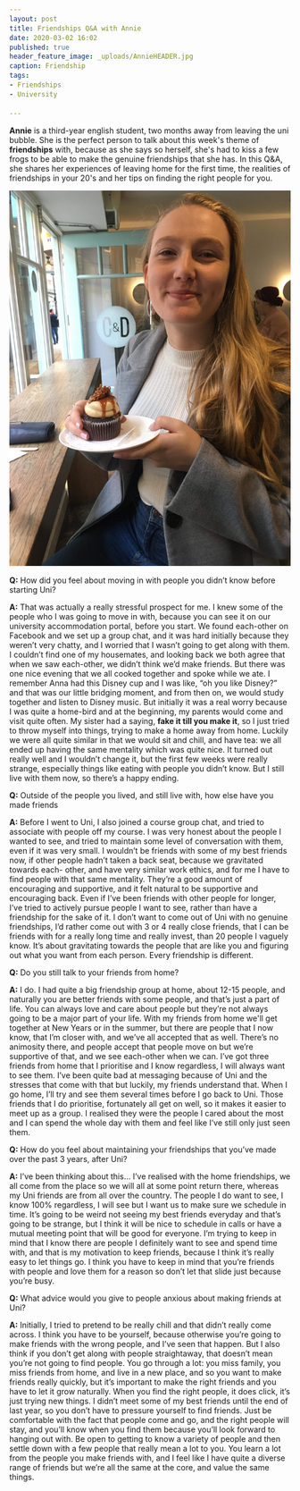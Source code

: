 ```yaml
---
layout: post
title: Friendships Q&A with Annie
date: 2020-03-02 16:02
published: true
header_feature_image: _uploads/AnnieHEADER.jpg
caption: Friendship
tags:
- Friendships
- University

---
```

**Annie** is a third-year english student, two months away from leaving the uni bubble. She is the perfect person to talk about this week's theme of **friendships** with, because as she says so herself, she's had to kiss a few frogs to be able to make the genuine friendships that she has. In this Q&A, she shares her experiences of leaving home for the first time, the realities of friendships in your 20's and her tips on finding the right people for you.

[![The absolute queen that is Annie G, with photo creds to Lotti R](/_uploads/Annie.jpg)](/_uploads/Annie.jpg)

**Q:** How did you feel about moving in with people you didn’t know before starting Uni?

**A:** That was actually a really stressful prospect for me. I knew some of the people who I was going to move in with, because you can see it on our university accommodation portal, before you start. We found each-other on Facebook and we set up a group chat, and it was hard initially because they weren’t very chatty, and I worried that I wasn’t going to get along with them. I couldn’t find one of my housemates, and looking back we both agree that when we saw each-other, we didn’t think we’d make friends. But there was one nice evening that we all cooked together and spoke while we ate. I remember Anna had this Disney cup and I was like, “oh you like Disney?” and that was our little bridging moment, and from then on, we would study together and listen to Disney music. But initially it was a real worry because I was quite a home-bird and at the beginning, my parents would come and visit quite often. My sister had a saying, **fake it till you make it**, so I just tried to throw myself into things, trying to make a home away from home. Luckily we were all quite similar in that we would sit and chill, and have tea: we all ended up having the same mentality which was quite nice. It turned out really well and I wouldn’t change it, but the first few weeks were really strange, especially things like eating with people you didn’t know. But I still live with them now, so there’s a happy ending.



**Q:** Outside of the people you lived, and still live with, how else have you made friends

**A:** Before I went to Uni, I  also joined a course group chat, and tried to associate with people off my course. I was very honest about the people I wanted to see, and tried to maintain some level of conversation with them, even if it was very small. I wouldn’t be friends with some of my best friends now, if other people hadn’t taken a back seat, because we gravitated towards each- other, and have very similar work ethics, and for me I have to find people with that same mentality. They’re a good amount of encouraging and supportive, and it felt natural to be supportive and encouraging back. Even if I’ve been friends with other people for longer, I’ve tried to actively pursue people I want to see, rather than have a friendship for the sake of it. I don’t want to come out of Uni with no genuine friendships, I’d rather come out with 3 or 4 really close friends, that I can be friends with for a really long time and really invest, than 20 people I vaguely know. It’s about gravitating towards the people that are like you and figuring out what you want from each person. Every friendship is different.


**Q:** Do you still talk to your friends from home?

**A:** I do. I had quite a big friendship group at home, about 12-15 people, and naturally you are better friends with some people, and that’s just a part of life. You can always love and care about people but they’re not always going to be a major part of your life. With my friends from home we'll get together at New Years or in the summer, but there are people that I now know, that I’m closer with, and we’ve all accepted that as well. There’s no animosity there, and people accept that people move on but we’re supportive of that, and we see each-other when we can. I’ve got three friends from home that I prioritise and I know regardless, I will always want to see them. I’ve been quite bad at messaging because of Uni and the stresses that come with that but luckily, my friends understand that. When I go home, I’ll try and see them several times before I go back to Uni. Those friends that I do prioritise, fortunately all get on well, so it makes it easier to meet up as a group. I realised they were the people I cared about the most and I can spend the whole day with them and feel like I’ve still only just seen them.


**Q:** How do you feel about maintaining your friendships that you’ve made over the past 3 years, after Uni?

**A:** I’ve been thinking about this… I’ve realised with the home friendships, we all come from the place so we will all at some point return there, whereas my Uni friends are from all over the country. The people I do want to see, I know 100% regardless, I will see but I want us to make sure we schedule in time. It’s going to be weird not seeing my best friends everyday and that’s going to be strange, but I think it will be nice to schedule in calls or have a mutual meeting point that will be good for everyone. I’m trying to keep in mind that I know there are people I definitely want to see and spend time with, and that is my motivation to keep friends, because I think it’s really easy to let things go. I think you have to keep in mind that you’re friends with people and love them for a reason so don’t let that slide just because you’re busy.


**Q:** What advice would you give to people anxious about making friends at Uni?

**A:** Initially, I tried to pretend to be really chill and that didn’t really come across. I think you have to be yourself, because otherwise you’re going to make friends with the wrong people, and I’ve seen that happen. But I also think if you don’t get along with people straightaway, that doesn’t mean you’re not going to find people. You go through a lot: you miss family, you miss friends from home, and live in a new place, and so you want to make friends really quickly, but it’s important to make the right friends and you have to let it grow naturally. When you find the right people, it does click, it’s just trying new things. I didn’t meet some of my best friends until the end of last year, so you don’t have to pressure yourself to find friends. Just be comfortable with the fact that people come and go, and the right people will stay, and you’ll know when you find them because you’ll look forward to hanging out with. Be open to getting to know a variety of people and then settle down with a few people that really mean a lot to you. You learn a lot from the people you make friends with, and I feel like I have quite a diverse range of friends but we’re all the same at the core, and value the same things.
